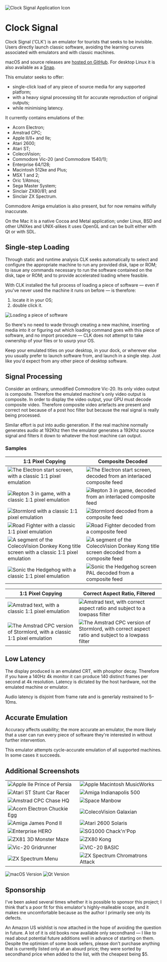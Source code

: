 ![Clock Signal Application Icon](READMEImages/Icon.png)
# Clock Signal
Clock Signal ('CLK') is an emulator for tourists that seeks to be invisible. Users directly launch classic software, avoiding the learning curves associated with emulators and with classic machines.

macOS and source releases are [hosted on GitHub](https://github.com/TomHarte/CLK/releases). For desktop Linux it is also available as a [Snap](https://snapcraft.io/clock-signal). 

This emulator seeks to offer:
* single-click load of any piece of source media for any supported platform;
* with a heavy signal processing tilt for accurate reproduction of original outputs;
* while minimising latency.

It currently contains emulations of the:
* Acorn Electron;
* Amstrad CPC;
* Apple II/II+ and IIe;
* Atari 2600;
* Atari ST;
* ColecoVision;
* Commodore Vic-20 (and Commodore 1540/1);
* Enterprise 64/128;
* Macintosh 512ke and Plus;
* MSX 1 and 2;
* Oric 1/Atmos;
* Sega Master System;
* Sinclair ZX80/81; and
* Sinclair ZX Spectrum.

Commodore Amiga emulation is also present, but for now remains wilfully inaccurate.

On the Mac it is a native Cocoa and Metal application; under Linux, BSD and other UNIXes and UNIX-alikes it uses OpenGL and can be built either with Qt or with SDL.

## Single-step Loading

Through static and runtime analysis CLK seeks automatically to select and configure the appropriate machine to run any provided disk, tape or ROM; to issue any commands necessary to run the software contained on the disk, tape or ROM; and to provide accelerated loading where feasible.

With CLK installed the full process of loading a piece of software — even if you've never used the machine it runs on before — is therefore:

1. locate it in your OS;
2. double click it.

![Loading a piece of software](READMEImages/JustDoubleClick.gif)

So there's no need to wade through creating a new machine, inserting media into it or figuring out which loading command goes with this piece of software, and no import procedure — CLK does not attempt to take ownership of your files or to usurp your OS.

Keep your emulated titles on your desktop, in your dock, or wherever else you usually prefer to launch software from, and launch in a single step. Just like you'd expect from any other piece of desktop software.

## Signal Processing

Consider an ordinary, unmodified Commodore Vic-20. Its only video output is composite. Therefore the emulated machine's only video output is composite. In order to display the video output, your GPU must decode composite video. Therefore composite video artefacts are present and correct not because of a post hoc filter but because the real signal is really being processed.

Similar effort is put into audio generation. If the real machine normally generates audio at 192Khz then the emulator generates a 192Khz source signal and filters it down to whatever the host machine can output.

### Samples

| 1:1 Pixel Copying | Composite Decoded |
|---|---|
|![The Electron start screen, with a classic 1:1 pixel emulation](READMEImages/NaiveElectron.png)|![The Electron start screen, decoded from an interlaced composite feed](READMEImages/CompositeElectron.png)|
|![Repton 3 in game, with a classic 1:1 pixel emulation](READMEImages/NaiveRepton3.png)|![Repton 3 in game, decoded from an interlaced composite feed](READMEImages/CompositeRepton3.png)|
|![Stormlord with a classic 1:1 pixel emulation](READMEImages/NaiveStormlord.png)|![Stormlord decoded from a composite feed](READMEImages/CompositeStormlord.png)|
|![Road Fighter with a classic 1:1 pixel emulation](READMEImages/NaiveRoadFighter.png)|![Road Fighter decoded from a composite feed](READMEImages/CompositeRoadFighter.png)|
|![A segment of the ColecoVision Donkey Kong title screen with a classic 1:1 pixel emulation](READMEImages/NaivePresentsDonkeyKong.png)|![A segment of the ColecoVision Donkey Kong title screen decoded from a composite feed](READMEImages/CompositePresentsDonkeyKong.png)|
|![Sonic the Hedgehog with a classic 1:1 pixel emulation](READMEImages/NaiveSonic.jpeg)|![Sonic the Hedgehog screen PAL decoded from a composite feed](READMEImages/CompositeSonic.png)|

| 1:1 Pixel Copying | Correct Aspect Ratio, Filtered |
|---|---|
|![Amstrad text, with a classic 1:1 pixel emulation](READMEImages/NaiveCPC.png)|![Amstrad text, with correct aspect ratio and subject to a lowpass filter](READMEImages/FilteredCPC.png)|
|![The Amstrad CPC version of Stormlord, with a classic 1:1 pixel emulation](READMEImages/NaiveCPCStormlord.png)|![The Amstrad CPC version of Stormlord, with correct aspect ratio and subject to a lowpass filter](READMEImages/CPCStormlord.png)|

## Low Latency

The display produced is an emulated CRT, with phosphor decay. Therefore if you have a 140Hz 4k monitor it can produce 140 distinct frames per second at 4k resolution. Latency is dictated by the host hardware, not the emulated machine or emulator.

Audio latency is disjoint from frame rate and is generlaly restrained to 5–10ms.

## Accurate Emulation

Accuracy affects usability; the more accurate an emulator, the more likely that a user can run every piece of software they're interested in without further intervention.

This emulator attempts cycle-accurate emulation of all supported machines. In some cases it succeeds.

## Additional Screenshots
| | |
|---|---|
|![Apple IIe Prince of Persia](READMEImages/AppleIIPrinceOfPersia.png) | ![Apple Macintosh MusicWorks](READMEImages/MusicWorks.png)
|![Atari ST Stunt Car Racer](READMEImages/STStuntCarRacer.png) | ![Amiga Indianapolis 500](READMEImages/AmigaIndy500.png) 
|![Amstrad CPC Chase HQ](READMEImages/CPCChaseHQ.png) | ![Space Manbow](READMEImages/SpaceManbow.png)
|![Acorn Electron Chuckie Egg](READMEImages/ElectronChuckieEgg.png) | ![ColecoVision Galaxian](READMEImages/ColecoVisionGalaxian.png)
|![Amiga James Pond II](READMEImages/AmigaJamesPondII.png) | ![Atari 2600 Solaris](READMEImages/Atari2600Solaris.png)
|![Enterprise HERO](READMEImages/EnterpriseHERO.png) | ![SG1000 Chack'n'Pop](READMEImages/SGChackNPop.png)
|![ZX81 3D Monster Maze](READMEImages/ZX81MonsterMaze.png) | ![ZX80 Kong](READMEImages/ZX80Kong.png)
|![Vic-20 Gridrunner](READMEImages/Vic20Gridrunner.png) | ![VIC-20 BASIC](READMEImages/Vic20BASIC.png)
|![ZX Spectrum Menu](READMEImages/ZXSpectrumMenu.png) | ![ZX Spectrum Chromatrons Attack](READMEImages/ZXSpectrumChromatronsAttack.png)

![macOS Version](READMEImages/MultipleSystems.png)
![Qt Version](READMEImages/MultipleSystems-Ubuntu.png)

## Sponsorship

I've been asked several times whether it is possible to sponsor this project; I think that's a poor fit for this emulator's highly-malleable scope, and it makes me uncomfortable because as the author I primarily see only its defects.

An Amazon US wishlist is now attached in the hope of avoiding the question in future. A lot of it is old books now available only secondhand — I like to read about potential future additions well in advance of starting on them. Despite the optimism of some book sellers, please don't purchase anything that is currently listed only at an absurd price; they were sorted by secondhand price when added to the list, with the cheapest being $5.
